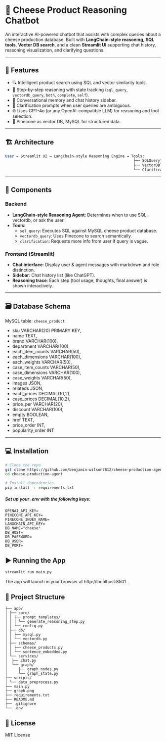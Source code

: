 # 🧀 Cheese Product Reasoning Chatbot

An interactive AI-powered chatbot that assists with complex queries about a cheese production database. Built with **LangChain-style reasoning**, **SQL tools**, **Vector DB search**, and a clean **Streamlit UI** supporting chat history, reasoning visualization, and clarifying questions.

---

## 🚀 Features

- 🔍 Intelligent product search using SQL and vector similarity tools.
- 🧠 Step-by-step reasoning with state tracking (`sql_query`, `vectordb_query`, `both`, `complete`, `self`).
- 💬 Conversational memory and chat history sidebar.
- 🧾 Clarification prompts when user queries are ambiguous.
- 🌐 Uses GPT-4o (or any OpenAI-compatible LLM) for reasoning and tool selection.
- 🧊 Pinecone as vector DB, MySQL for structured data.

---

## 🏗️ Architecture
```sql
User → Streamlit UI → LangChain-style Reasoning Engine → Tools:
                                                          ├── SQLQueryTool → MySQL DB
                                                          ├── VectorDBTool → Pinecone
                                                          └── ClarificationTool → User
```

---

## 🧩 Components

### Backend
- **LangChain-style Reasoning Agent**: Determines when to use SQL, vectordb, or ask the user.
- **Tools**:
  - `sql_query`: Executes SQL against MySQL cheese product database.
  - `vectordb_query`: Uses Pinecone to search semantically.
  - `clarification`: Requests more info from user if query is vague.

### Frontend (Streamlit)
- **Chat interface**: Display user & agent messages with markdown and role distinction.
- **Sidebar**: Chat history list (like ChatGPT).
- **Reasoning trace**: Each step (tool usage, thoughts, final answer) is shown interactively.

---

## 🗃️ Database Schema

MySQL table: `cheese_product`
- sku VARCHAR(20) PRIMARY KEY,
- name TEXT,
- brand VARCHAR(100),
- department VARCHAR(100),
- each_item_counts VARCHAR(50),
- each_dimensions VARCHAR(100),
- each_weights VARCHAR(50),
- case_item_counts VARCHAR(50),
- case_dimensions VARCHAR(100),
- case_weights VARCHAR(50),
- images JSON,
- relateds JSON,
- each_prices DECIMAL(10,2),
- case_prices DECIMAL(10,2),
- price_per VARCHAR(20),
- discount VARCHAR(100),
- empty BOOLEAN,
- href TEXT,
- price_order INT,
- popularity_order INT
---

## 💻 Installation

```bash
# Clone the repo
git clone https://github.com/benjamin-wilson7812/cheese-production-agent.git
cd cheese-production-agent

# Install dependencies
pip install -r requirements.txt
```
##### Set up your .env with the following keys:
```env
OPENAI_API_KEY=
PINECONE_API_KEY=
PINECONE_INDEX_NAME=
LANGCHAIN_API_KEY=
DB_NAME="cheese"
DB_HOST=
DB_PASSWORD=
DB_USER=
DB_PORT=
```
## ▶️ Running the App
```bash
streamlit run main.py
```
The app will launch in your browser at http://localhost:8501.
## 📂 Project Structure
```pgsql
├── app/
│ ├── core/
│ │ ├── prompt_templates/
│ │ │ └── generate_reasoning_step.py
│ │ └── config.py
│ ├── db/
│ │ ├── mysql.py
│ │ └── vectordb.py
│ ├── schemas/
│ │ ├── cheese_products.py
│ │ └── sentence_embedded.py
│ └── services/
│  ├── chat.py
│  └── graph/
│     ├── graph_nodes.py
│     └── graph_state.py
├── scripts/
│ └── data_preprocess.py
├── main.py
├── graph.png
├── requirements.txt
├── README.md
├── .gitignore
└── .env
```
## 📜 License
MIT License